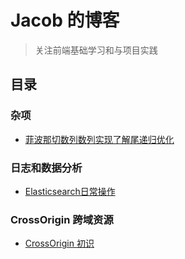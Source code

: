 # Jacob 的博客

> 关注前端基础学习和与项目实践

## 目录

### 杂项

- [菲波那切数列数列实现了解尾递归优化](https://github.com/i-zxl/Articles/issues/1)

### 日志和数据分析
- [Elasticsearch日常操作](https://github.com/i-zxl/Articles/issues/2)

### CrossOrigin 跨域资源
- [CrossOrigin 初识](https://github.com/i-zxl/Articles/issues/3)
